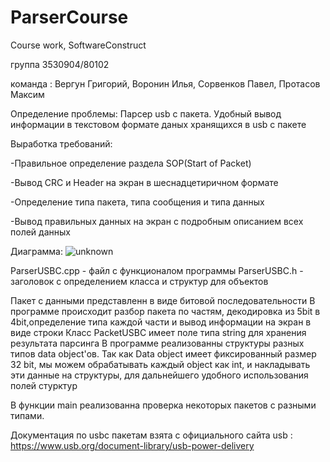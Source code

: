 # ParserCourse
Course work, SoftwareConstruct

группа 3530904/80102

команда : Вергун Григорий, Воронин Илья, Сорвенков Павел, Протасов Максим


Определение проблемы: Парсер usb c пакета. Удобный вывод информации в текстовом формате даных хранящихся в usb c пакете 

Выработка требований:

-Правильное определение раздела SOP(Start of Packet)

-Вывод CRC и Header на экран в шеснадцетиричном формате

-Определение типа пакета, типа сообщения и типа данных

-Вывод правильных данных на экран с подробным описанием всех полей данных

Диаграмма:
![unknown](https://user-images.githubusercontent.com/31857466/109388140-50657580-7916-11eb-82fd-5d2c2f88676f.png)


ParserUSBC.cpp - файл с функционалом программы
ParserUSBC.h - заголовок с определением класса и структур для объектов

Пакет с данными представленн в виде битовой последовательности
В программе происходит разбор пакета по частям, декодировка из 5bit в 4bit,определение типа каждой части и вывод информации на экран в виде строки
Класс PacketUSBC имеет поле типа string для хранения результата парсинга
В программе реализованны структуры разных типов data object'ов. Так как Data object имеет фиксированный размер 32 bit, мы можем обрабатывать каждый object как int, и накладывать эти данные на структуры, для дальнейшего удобного использования полей стурктур

В функции main реализованна проверка некоторых пакетов с разными типами.

Документация по usbc пакетам взята с официального сайта usb : https://www.usb.org/document-library/usb-power-delivery
